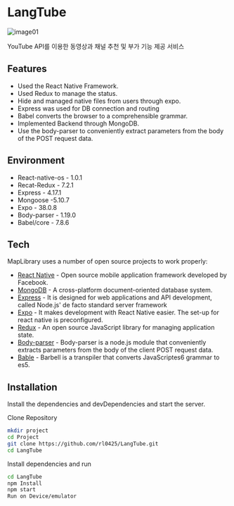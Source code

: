 # LangTube

![image01](https://user-images.githubusercontent.com/60688877/119193616-d7149380-babc-11eb-8037-d39580915e30.png)

YouTube API를 이용한 동영상과 채널 추천 및 부가 기능 제공 서비스

## Features

- Used the React Native Framework.
- Used Redux to manage the status.
- Hide and managed native files from users through expo.
- Express was used for DB connection and routing
- Babel converts the browser to a comprehensible grammar.
- Implemented Backend through MongoDB.
- Use the body-parser to conveniently extract parameters from the body of the POST request data.

## Environment
- React-native-os - 1.0.1
- Recat-Redux - 7.2.1
- Express - 4.17.1
- Mongoose -5.10.7
- Expo - 38.0.8
- Body-parser - 1.19.0
- Babel/core - 7.8.6

## Tech

MapLibrary uses a number of open source projects to work properly:

- [React Native] - Open source mobile application framework developed by Facebook.
- [MongoDB] -  A cross-platform document-oriented database system.
- [Express] - It is designed for web applications and API development, called Node.js' de facto standard server framework
- [Expo] - It makes development with React Native easier. The set-up for react native is preconfigured.
- [Redux] - An open source JavaScript library for managing application state.
- [Body-parser] - Body-parser is a node.js module that conveniently extracts parameters from the body of the client POST request data.
- [Bable] - Barbell is a transpiler that converts JavaScriptes6 grammar to es5.
## Installation

Install the dependencies and devDependencies and start the server.

Clone Repository
```sh
mkdir project
cd Project
git clone https://github.com/rl0425/LangTube.git
cd LangTube
```
Install dependencies and run
```sh
cd LangTube
npm Install
npm start
Run on Device/emulator
```

[//]: # (These are reference links used in the body of this note and get stripped out when the markdown processor does its job. There is no need to format nicely because it shouldn't be seen. Thanks SO - http://stackoverflow.com/questions/4823468/store-comments-in-markdown-syntax)

[MongoDB]:<https://www.mongodb.com/1>
  [React Native]: <https://reactnative.dev/>
  [Expo]: <https://expo.io/>
  [Body-parser]: <https://www.npmjs.com/package/body-parser>
  [Bable]: <https://babeljs.io/>
   [Hooks]: <https://ko.reactjs.org/docs/hooks-intro.html>
   [Express]: <https://expressjs.com/ko/>
   [Redux]: <https://ko.redux.js.org/>

